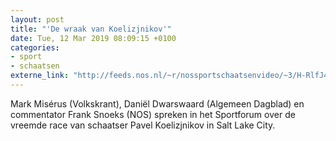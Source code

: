 ```yaml
---
layout: post
title: "'De wraak van Koelizjnikov'"
date: Tue, 12 Mar 2019 08:09:15 +0100
categories: 
- sport 
- schaatsen 
externe_link: "http://feeds.nos.nl/~r/nossportschaatsenvideo/~3/H-RlfJ4VWFg/2275591"
---
```


Mark Misérus (Volkskrant), Daniël Dwarswaard (Algemeen Dagblad) en commentator Frank Snoeks (NOS) spreken in het Sportforum over de vreemde race van schaatser Pavel Koelizjnikov in Salt Lake City.<img src="http://feeds.feedburner.com/~r/nossportschaatsenvideo/~4/H-RlfJ4VWFg" height="1" width="1" alt=""/>
